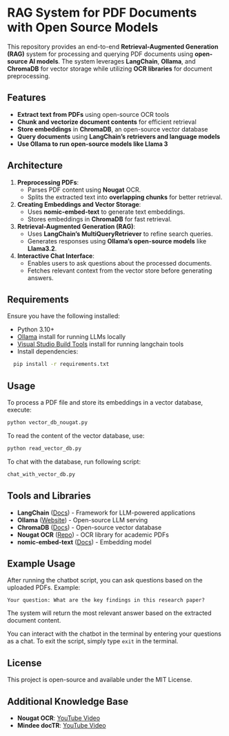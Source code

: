 # RAG System for PDF Documents with Open Source Models

This repository provides an end-to-end **Retrieval-Augmented Generation (RAG)** system for processing and querying PDF documents using **open-source AI models**. The system leverages **LangChain**, **Ollama**, and **ChromaDB** for vector storage while utilizing **OCR libraries** for document preprocessing.

## Features
- **Extract text from PDFs** using open-source OCR tools
- **Chunk and vectorize document contents** for efficient retrieval
- **Store embeddings** in **ChromaDB**, an open-source vector database
- **Query documents** using **LangChain’s retrievers and language models**
- **Use Ollama to run open-source models like Llama 3**

## Architecture
1. **Preprocessing PDFs**:
   - Parses PDF content using **Nougat** OCR.
   - Splits the extracted text into **overlapping chunks** for better retrieval.
2. **Creating Embeddings and Vector Storage**:
   - Uses **nomic-embed-text** to generate text embeddings.
   - Stores embeddings in **ChromaDB** for fast retrieval.
3. **Retrieval-Augmented Generation (RAG)**:
   - Uses **LangChain’s MultiQueryRetriever** to refine search queries.
   - Generates responses using **Ollama’s open-source models** like **Llama3.2**.
4. **Interactive Chat Interface**:
   - Enables users to ask questions about the processed documents.
   - Fetches relevant context from the vector store before generating answers.

## Requirements
Ensure you have the following installed:
- Python 3.10+
- [Ollama](https://ollama.ai/) install for running LLMs locally
- [Visual Studio Build Tools](https://visualstudio.microsoft.com/de/downloads/) install for running langchain tools
- Install dependencies:
```sh
  pip install -r requirements.txt
```
## Usage
To process a PDF file and store its embeddings in a vector database, execute:
```sh
python vector_db_nougat.py
```
To read the content of the vector database, use:
```sh
python read_vector_db.py
```
To chat with the database, run following script:
```sh
chat_with_vector_db.py
```

## Tools and Libraries
- **LangChain** ([Docs](https://python.langchain.com/)) - Framework for LLM-powered applications
- **Ollama** ([Website](https://ollama.ai/)) - Open-source LLM serving
- **ChromaDB** ([Docs](https://www.trychroma.com/)) - Open-source vector database
- **Nougat OCR** ([Repo](https://github.com/facebookresearch/nougat)) - OCR library for academic PDFs
- **nomic-embed-text** ([Docs](https://huggingface.co/nomic-ai/nomic-embed-text-v1.5)) - Embedding model

## Example Usage
After running the chatbot script, you can ask questions based on the uploaded PDFs. Example:
```
Your question: What are the key findings in this research paper?
```
The system will return the most relevant answer based on the extracted document content.

You can interact with the chatbot in the terminal by entering your questions as a chat. To exit the script, simply type `exit` in the terminal.

## License
This project is open-source and available under the MIT License.

## Additional Knowledge Base
- **Nougat OCR**: [YouTube Video](https://www.youtube.com/watch?v=XKBU7ROKjaQ&t=5s)
- **Mindee docTR**: [YouTube Video](https://www.youtube.com/watch?v=3nYPIDCToes)
